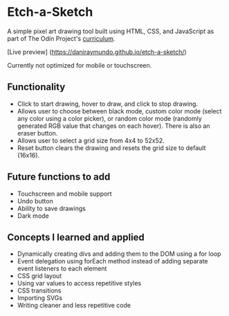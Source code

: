 # Etch-a-Sketch
A simple pixel art drawing tool built using HTML, CSS, and JavaScript as part of The Odin Project's [curriculum](https://www.theodinproject.com/courses/foundations/lessons/etch-a-sketch-project).

[Live preview] (https://daniraymundo.github.io/etch-a-sketch/)

Currently not optimized for mobile or touchscreen.

## Functionality
* Click to start drawing, hover to draw, and click to stop drawing.
* Allows user to choose between black mode, custom color mode (select any color using a color picker), or random color mode (randomly generated RGB value that changes on each hover). There is also an eraser button.
* Allows user to select a grid size from 4x4 to 52x52.
* Reset button clears the drawing and resets the grid size to default (16x16).

## Future functions to add
* Touchscreen and mobile support
* Undo button
* Ability to save drawings
* Dark mode

## Concepts I learned and applied
* Dynamically creating divs and adding them to the DOM using a for loop
* Event delegation using forEach method instead of adding separate event listeners to each element
* CSS grid layout
* Using var values to access repetitive styles
* CSS transitions
* Importing SVGs
* Writing cleaner and less repetitive code
